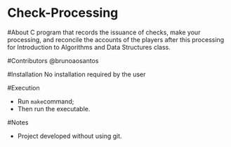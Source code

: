 # Check-Processing

#About
C program that records the issuance of checks, make your processing, and reconcile the accounts of the players after this processing for Introduction to Algorithms and Data Structures class. 

#Contributors
@brunoaosantos

#Installation
No installation required by the user

#Execution
* Run `make`command;
* Then run the executable.

#Notes
* Project developed without using git.
